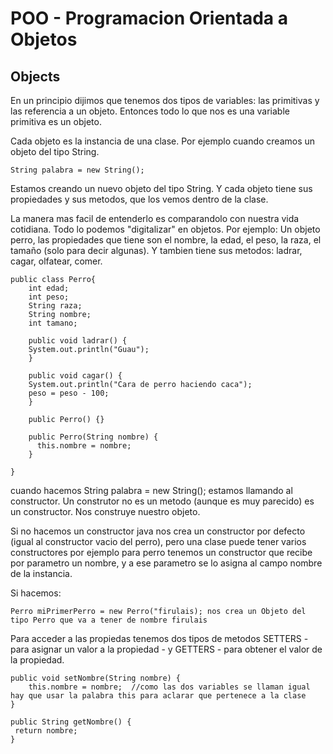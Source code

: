 # POO - Programacion Orientada a Objetos

## Objects
En un principio dijimos que tenemos dos tipos de variables: las primitivas y las referencia a un objeto.
Entonces todo lo que nos es una variable primitiva es un objeto. 

Cada objeto es la instancia de una clase. Por ejemplo cuando creamos un objeto del tipo String.
```
String palabra = new String();
```
Estamos creando un nuevo objeto del tipo String. Y cada objeto tiene sus propiedades y sus metodos, que los vemos dentro de la clase.

La manera mas facil de entenderlo es comparandolo con nuestra vida cotidiana.
Todo lo podemos "digitalizar" en objetos. Por ejemplo:
Un objeto perro, las propiedades que tiene son el nombre, la edad, el peso, la raza, el tamaño (solo para decir algunas). Y tambien tiene sus metodos: ladrar, cagar, olfatear, comer.


```
public class Perro{
    int edad;
    int peso;
    String raza;
    String nombre;
    int tamano;
    
    public void ladrar() {
    System.out.println("Guau");
    }
    
    public void cagar() {
    System.out.println("Cara de perro haciendo caca");
    peso = peso - 100;
    }
    
    public Perro() {}
    
    public Perro(String nombre) {
      this.nombre = nombre;
    }

}
```

cuando hacemos String palabra = new String(); estamos llamando al constructor.
Un construtor no es un metodo (aunque es muy parecido) es un constructor. Nos construye nuestro objeto.

Si no hacemos un constructor java nos crea un constructor por defecto (igual al constructor vacio del perro), pero una clase puede tener varios constructores
por ejemplo para perro tenemos un constructor que recibe por parametro un nombre, y a ese parametro se lo asigna al campo nombre de la instancia.

Si hacemos:

```
Perro miPrimerPerro = new Perro("firulais); nos crea un Objeto del tipo Perro que va a tener de nombre firulais 
```

Para acceder a las propiedas tenemos dos tipos de metodos SETTERS - para asignar un valor a la propiedad -  y GETTERS - para obtener el valor de la propiedad.
```
public void setNombre(String nombre) {
    this.nombre = nombre;  //como las dos variables se llaman igual hay que usar la palabra this para aclarar que pertenece a la clase
}

public String getNombre() {
 return nombre;
}
```
